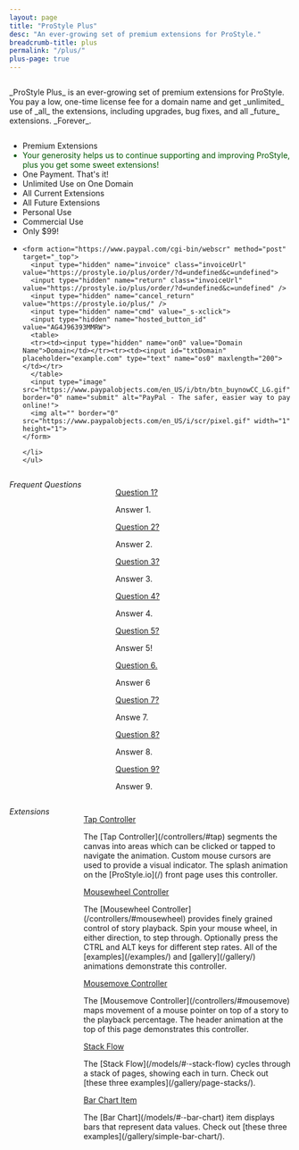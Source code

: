 ```yaml
---
layout: page
title: "ProStyle Plus"
desc: "An ever-growing set of premium extensions for ProStyle."
breadcrumb-title: plus
permalink: "/plus/"
plus-page: true
---
```


<div class="row">
  <div class="columns">
    <p class="teaser b60" markdown="1">_ProStyle Plus_ is an ever-growing set of premium extensions for ProStyle. You pay a low, one-time license fee for a domain name and get _unlimited_ use of _all_ the extensions, including upgrades, bug fixes, and all _future_ extensions.  _Forever_.</p>
  </div>
</div>
<div class="row">
  <div class="medium-6 large-5 large-offset-1 columns">
	<ul class="pricing-table active-tb shadow mrgn-20-top">
	<li class="title">Premium Extensions</li>
	<li class="description" style="color:#050;">Your generosity helps us to continue supporting and improving ProStyle, plus you get some sweet extensions! </li>
	<li class="bullet-item">One Payment. That's it!</li>
	<li class="bullet-item">Unlimited Use on One Domain</li>
	<li class="bullet-item">All Current Extensions</li>
	<li class="bullet-item">All Future Extensions</li>
	<li class="bullet-item">Personal Use</li>
	<li class="bullet-item">Commercial Use</li>
	<li class="bullet-item">Only $99!</li>
	<li class="price-call-to-action buy-now">
  
    <form action="https://www.paypal.com/cgi-bin/webscr" method="post" target="_top">
      <input type="hidden" name="invoice" class="invoiceUrl" value="https://prostyle.io/plus/order/?d=undefined&c=undefined">
      <input type="hidden" name="return" class="invoiceUrl" value="https://prostyle.io/plus/order/?d=undefined&c=undefined" />
      <input type="hidden" name="cancel_return" value="https://prostyle.io/plus/" />
      <input type="hidden" name="cmd" value="_s-xclick">
      <input type="hidden" name="hosted_button_id" value="AG4J96393MMRW">
      <table>
      <tr><td><input type="hidden" name="on0" value="Domain Name">Domain</td></tr><tr><td><input id="txtDomain" placeholder="example.com" type="text" name="os0" maxlength="200"></td></tr>
      </table>
      <input type="image" src="https://www.paypalobjects.com/en_US/i/btn/btn_buynowCC_LG.gif" border="0" name="submit" alt="PayPal - The safer, easier way to pay online!">
      <img alt="" border="0" src="https://www.paypalobjects.com/en_US/i/scr/pixel.gif" width="1" height="1">
    </form>

	</li>
	</ul>
  </div>
  <div class="medium-6 large-4 large-offset-1 columns end">
    <h6 style="margin:0 0 1rem 0;">Frequent Questions</h6>
    <dl class="accordion faq" data-accordion>
      <dd class="accordion-navigation">
        <a href="#panel1" class="noline"><span class="iconfont"></span>Question 1?</a>
        <div id="panel1" class="content">
          <p>Answer 1.</p> 
        </div>
      </dd>
      <dd class="accordion-navigation">
        <a href="#panel2" class="noline"><span class="iconfont"></span>Question 2?</a>
        <div id="panel2" class="content">
          <p>Answer 2.</p>
        </div>
      </dd>
      <dd class="accordion-navigation">
        <a href="#panel3" class="noline"><span class="iconfont"></span>Question 3?</a>
        <div id="panel3" class="content">
          <p>Answer 3.</p>
        </div>
      </dd>
      <dd class="accordion-navigation">
        <a href="#panel4" class="noline"><span class="iconfont"></span>Question 4?</a>
        <div id="panel4" class="content">
          <p>Answer 4.</p>
        </div>
      </dd>
      <dd class="accordion-navigation">
        <a href="#panel5" class="noline"><span class="iconfont"></span>Question 5?</a>
        <div id="panel5" class="content">
          <p>Answer 5!</p>
        </div>
      </dd>
      <dd class="accordion-navigation">
        <a href="#panel6" class="noline"><span class="iconfont"></span>Question 6.</a>
        <div id="panel6" class="content">
          <p>Answer 6</p>
        </div>
      </dd>
      <dd class="accordion-navigation">
        <a href="#panel7" class="noline"><span class="iconfont"></span>Question 7?</a>
        <div id="panel7" class="content">
          <p markdown="1">Answe 7.</p>
        </div>
      </dd>
      <dd class="accordion-navigation">
        <a href="#panel8" class="noline"><span class="iconfont"></span>Question 8?</a>
        <div id="panel8" class="content">
          <p>Answer 8.</p>
        </div>
      </dd>
      <dd class="accordion-navigation">
        <a href="#panel9" class="noline"><span class="iconfont"></span>Question 9?</a>
        <div id="panel9" class="content">
          <p>Answer 9.</p>
        </div>
      </dd>
    </dl>
  </div>
</div>

<div class="row t60">
  <div class="columns">
    <h6 style="margin:0 0 1rem 0;">Extensions</h6>
    <dl class="accordion faq" data-accordion>
      <dd class="accordion-navigation">
        <a href="#ext1" class="noline"><span class="iconfont"></span>Tap Controller</a>
        <div id="ext1" class="content">
          <p class="teaser" markdown="1">The [Tap Controller](/controllers/#tap) segments the canvas into areas which can be clicked or tapped to navigate the animation. Custom mouse cursors are used to provide a visual indicator. The splash animation on the [ProStyle.io](/) front page uses this controller.</p> 
        </div>
      </dd>
      <dd class="accordion-navigation">
        <a href="#ext2" class="noline"><span class="iconfont"></span>Mousewheel Controller</a>
        <div id="ext2" class="content">
          <p class="teaser" markdown="1">The [Mousewheel Controller](/controllers/#mousewheel) provides finely grained control of story playback. Spin your mouse wheel, in either direction, to step through. Optionally press the CTRL and ALT keys for different step rates. All of the [examples](/examples/) and [gallery](/gallery/) animations demonstrate this controller. </p>
        </div>
      </dd>
      <dd class="accordion-navigation">
        <a href="#ext3" class="noline"><span class="iconfont"></span>Mousemove Controller</a>
        <div id="ext3" class="content">
          <p class="teaser" markdown="1">The [Mousemove Controller](/controllers/#mousemove) maps movement of a mouse pointer on top of a story to the playback percentage. The header animation at the top of this page demonstrates this controller.</p>
        </div>
      </dd>
      <dd class="accordion-navigation">
        <a href="#ext4" class="noline"><span class="iconfont"></span>Stack Flow</a>
        <div id="ext4" class="content">
          <p class="teaser" markdown="1">The [Stack Flow](/models/#&middot;-stack-flow) cycles through a stack of pages, showing each in turn.  Check out [these three examples](/gallery/page-stacks/).</p>
        </div>
      </dd>
      <dd class="accordion-navigation">
        <a href="#ext5" class="noline"><span class="iconfont"></span>Bar Chart Item</a>
        <div id="ext5" class="content">
          <p class="teaser" markdown="1">The [Bar Chart](/models/#&middot;-bar-chart) item displays bars that represent data values. Check out [these three examples](/gallery/simple-bar-chart/).</p>
        </div>
      </dd>
    </dl>
  </div>
</div>